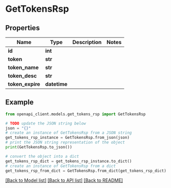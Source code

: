 # GetTokensRsp


## Properties

Name | Type | Description | Notes
------------ | ------------- | ------------- | -------------
**id** | **int** |  | 
**token** | **str** |  | 
**token_name** | **str** |  | 
**token_desc** | **str** |  | 
**token_expire** | **datetime** |  | 

## Example

```python
from openapi_client.models.get_tokens_rsp import GetTokensRsp

# TODO update the JSON string below
json = "{}"
# create an instance of GetTokensRsp from a JSON string
get_tokens_rsp_instance = GetTokensRsp.from_json(json)
# print the JSON string representation of the object
print(GetTokensRsp.to_json())

# convert the object into a dict
get_tokens_rsp_dict = get_tokens_rsp_instance.to_dict()
# create an instance of GetTokensRsp from a dict
get_tokens_rsp_from_dict = GetTokensRsp.from_dict(get_tokens_rsp_dict)
```
[[Back to Model list]](../README.md#documentation-for-models) [[Back to API list]](../README.md#documentation-for-api-endpoints) [[Back to README]](../README.md)


